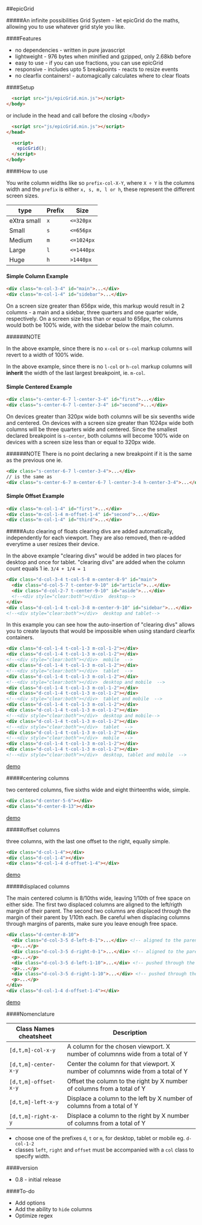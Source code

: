 ##epicGrid

#####An infinite possibilities Grid System - let epicGrid do the maths, allowing you to use whatever grid style you like.

####Features 
* no dependencies - written in pure javascript
* lightweight - 976 bytes when minified and gzipped, only 2.68kb before
* easy to use - if you can use fractions, you can use epicGrid
* responsive - includes upto 5 breakpoints - reacts to resize events
* no clearfix containers! - automagically calculates where to clear floats

####Setup
```html
  <script src="js/epicGrid.min.js"></script>
</body>
```
or include in the head and call before the closing &lt;/body&gt;
```html
  <script src="js/epicGrid.min.js"></script>
</head>

  <script>
    epicGrid();
  </script>
</body>
```
####How to use

You write column widths like so `prefix-col-X-Y`, where `X ÷ Y` is the columns width and the `prefix` is either `x, s, m, l or h`, these represent the different screen sizes.

|type | Prefix | Size|
|-------|--|---|
|eXtra small |`x`| `<=320px`|
|Small |`s`| `<=656px`|
|Medium |`m`| `<=1024px`|
|Large |`l`| `<=1440px`|
|Huge |`h`| `>1440px`|

#### Simple Column Example

```html
<div class="m-col-3-4" id="main">...</div>
<div class="m-col-1-4" id="sidebar">...</div>
```

On a screen size greater than 656px wide, this markup would result in 2 columns - a main and a sidebar, three quarters and one quarter wide, respectively. On a screen size less than or equal to 656px, the columns would both be 100% wide, with the sidebar below the main column.

######NOTE

In the above example, since there is no `x-col` or `s-col` markup columns will revert to a width of 100% wide.

In the above example, since there is no `l-col` or `h-col` markup columns will **inherit** the width of the last largest breakpoint, ie. `m-col`.

#### Simple Centered Example

```html
<div class="s-center-6-7 l-center-3-4" id="first">...</div>
<div class="s-center-6-7 l-center-3-4" id="second">...</div>
```

On devices greater than 320px wide both columns will be six sevenths wide and centered. On devices with a screen size greater than 1024px wide both columns will be three quarters wide and centered. Since the smallest declared breakpoint is `s-center`, both columns will become 100% wide on devices with a screen size less than or equal to 320px wide.

######NOTE
There is no point declaring a new breakpoint if it is the same as the previous one ie.
```html
<div class="s-center-6-7 l-center-3-4">...</div>
// is the same as
<div class="s-center-6-7 m-center-6-7 l-center-3-4 h-center-3-4">...</div>
```

#### Simple Offset Example

```html
<div class="m-col-1-4" id="first">...</div>
<div class="m-col-1-4 m-offset-1-4" id="second">...</div>
<div class="m-col-1-4" id="third">...</div>
```





#####Auto clearing of floats
clearing divs are added automatically, independently for each viewport. They are also removed, then re-added everytime a user resizes their device.

In the above example "clearing divs" would be added in two places for desktop and once for tablet.
"clearing divs" are added when the column count equals 1 ie. `3/4 + 1/4 = 1`

```html
<div class="d-col-3-4 t-col-5-8 m-center-8-9" id="main">
  <div class="d-col-5-7 t-center-9-10" id="article">...</div>
  <div class="d-col-2-7 t-center-9-10" id="aside">...</div>
  <!--<div style="clear:both"></div>  desktop-->
</div>
<div class="d-col-1-4 t-col-3-8 m-center-9-10" id="sidebar">...</div>
<!--<div style="clear:both"></div>  desktop and tablet-->
```

In this example you can see how the auto-insertion of "clearing divs" allows you to create layouts that would be impossible when using standard clearfix containers.

```html
<div class="d-col-1-4 t-col-1-3 m-col-1-2"></div>
<div class="d-col-1-4 t-col-1-3 m-col-1-2"></div>
<!--<div style="clear:both"></div>  mobile  -->
<div class="d-col-1-4 t-col-1-3 m-col-1-2"></div>
<!--<div style="clear:both"></div>  tablet  -->
<div class="d-col-1-4 t-col-1-3 m-col-1-2"></div>
<!--<div style="clear:both"></div>  desktop and mobile  -->
<div class="d-col-1-4 t-col-1-3 m-col-1-2"></div>
<div class="d-col-1-4 t-col-1-3 m-col-1-2"></div>
<!--<div style="clear:both"></div>  tablet and mobile  -->
<div class="d-col-1-4 t-col-1-3 m-col-1-2"></div>
<div class="d-col-1-4 t-col-1-3 m-col-1-2"></div>
<!--<div style="clear:both"></div>  desktop and mobile-->
<div class="d-col-1-4 t-col-1-3 m-col-1-2"></div>
<!--<div style="clear:both"></div>  tablet  -->
<div class="d-col-1-4 t-col-1-3 m-col-1-2"></div>
<!--<div style="clear:both"></div>  mobile  -->
<div class="d-col-1-4 t-col-1-3 m-col-1-2"></div>
<div class="d-col-1-4 t-col-1-3 m-col-1-2"></div>
<!--<div style="clear:both"></div>  desktop, tablet and mobile  -->
```
[demo](http://codepen.io/zhirkovski/full/yyKZxQ/)

#####centering columns

two centered columns, five sixths wide and eight thirteenths wide, simple.

```html
<div class="d-center-5-6"></div>
<div class="d-center-8-13"></div>
```
[demo](http://codepen.io/zhirkovski/pen/GgxzXm)


#####offset columns

three columns, with the last one offset to the right, equally simple.

```html
<div class="d-col-1-4"></div>
<div class="d-col-1-4"></div>
<div class="d-col-1-4 d-offset-1-4"></div>
```
[demo](http://codepen.io/zhirkovski/pen/KwoJeB)


#####displaced columns

The main centered column is 8/10ths wide, leaving 1/10th of free space on either side.
The first two displaced columns are aligned to the left/rigth margin of their parent.
The second two columns are displaced through the margin of their parent by 1/10th each.
Be careful when displacing columns through margins of parents, make sure you leave enough free space.

```html
<div class="d-center-8-10">
  <div class="d-col-3-5 d-left-0-1">...</div> <!-- aligned to the parent's left margin -->
  <p>...</p>
  <div class="d-col-3-5 d-right-0-1">...</div> <!-- aligned to the parent's right margin -->
  <p>...</p>
  <div class="d-col-3-5 d-left-1-10">...</div> <!-- pushed through the parent's left margin -->
  <p>...</p>
  <div class="d-col-3-5 d-right-1-10">...</div> <!-- pushed through the parent's right margin -->
  <p>...</p>
</div>
<div class="d-col-1-4 d-offset-1-4"></div>
```
[demo](http://codepen.io/zhirkovski/full/jEzdXv/)

####Nomenclature

Class Names cheatsheet | Description
-----------------------------|------------
`[d,t,m]-col-x-y`  | A column for the chosen viewport. X number of columnns wide from a total of Y
`[d,t,m]-center-x-y` | Center the column for that viewport. X number of columnns wide from a total of Y
`[d,t,m]-offset-x-y` | Offset the column to the right by X number of columns from a total of Y
`[d,t,m]-left-x-y` | Displace a column to the left by X number of columns from a total of Y
`[d,t,m]-right-x-y` | Displace a column to the right by X number of columns from a total of Y

* choose one of the prefixes `d`, `t` or `m`, for desktop, tablet or mobile eg. `d-col-1-2`
* classes `left`, `right` and `offset` must be accompanied with a `col` class to specify width.


####version

* 0.8 - initial release


####To-do

* Add options
* Add the ability to `hide` columns
* Optimize regex
